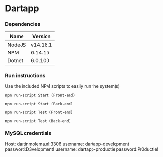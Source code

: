 # Dartapp

### Dependencies
| Name   | Version  |
|--------|----------|
| NodeJS | v14.18.1 |
| NPM    | 6.14.15  |
| Dotnet | 6.0.100  |

### Run instructions
Use the included NPM scripts to easily run the system(s)

`npm run-script Start (Front-end)`

`npm run-script Start (Back-end)`

`npm run-script Test (Front-end)`

`npm run-script Test (Back-end)`

### MySQL credentials
Host: dartinmolema.nl:3306
username: dartapp-development password:D3velopment!
username: dartapp-productie password:Pr0ductie!

